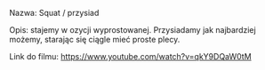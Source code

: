 Nazwa:
Squat / przysiad

Opis:
stajemy w ozycji wyprostowanej. Przysiadamy jak najbardziej możemy, starając się ciągle mieć proste plecy.

Link do filmu:
https://www.youtube.com/watch?v=qkY9DQaW0tM
